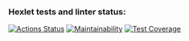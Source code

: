 ### Hexlet tests and linter status:
[![Actions Status](https://github.com/StepanenkoArtem/frontend-project-lvl2/workflows/hexlet-check/badge.svg)](https://github.com/StepanenkoArtem/frontend-project-lvl2/actions)
[![Maintainability](https://api.codeclimate.com/v1/badges/3e6490a6bc269acffd55/maintainability)](https://codeclimate.com/github/StepanenkoArtem/frontend-project-lvl2/maintainability)
[![Test Coverage](https://api.codeclimate.com/v1/badges/3e6490a6bc269acffd55/test_coverage)](https://codeclimate.com/github/StepanenkoArtem/frontend-project-lvl2/test_coverage)
